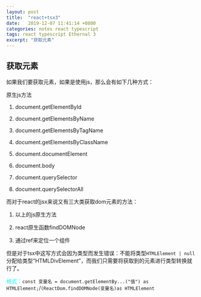 ```yaml
---
layout: post
title:  "react+tsx3"
date:   2019-12-07 11:41:14 +0800
categories: notes react typescript
tags: react typescript Ethernal 3
excerpt: "获取元素"
---
```


## 获取元素

如果我们要获取元素，如果是使用js，那么会有如下几种方式：

原生js方法

1. document.getElementById

2. document.getElementsByName

3. document.getElementsByTagName

4. document.getElementsByClassName

5. document.documentElement

6. document.body

7. document.querySelector

8. document.querySelectorAll

而对于react的jsx来说又有三大类获取dom元素的方法：

1. 以上的js原生方法

2. react原生函数findDOMNode

3. 通过ref来定位一个组件

但是对于tsx中这写方式会因为类型而发生错误：不能将类型`HTMLElement | null`分配给类型“HTMLDivElement”，而我们只需要将获取到的元素进行类型转换就行了。

<span style="color:aqua">格式：</span>`const 变量名 = document.getElementBy...("值") as HTMLElement;`/`(ReactDom.findDOMNode(变量名)as HTMLElement`
